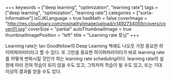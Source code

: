 +++
keywords = ["deep learning", "optimization", "learning rate"]
tags = ["deep learning", "optimization", "learning rate"]
categories = ["sorta-informative"]
isCJKLanguage = true
hasMath = false
coverImage = "http://res.cloudinary.com/rosinality/image/upload/v1492734059/covers/cover01.jpg"
coverSize = "partial"
autoThumbnailImage = true
thumbnailImagePosition = "left"
title = "Learning rate 튜닝"
+++

Learning rate는 Ian Goodfellow의 Deep Learning 책에도 나오듯 가장 중요한 하이퍼파라미터라고 할 수 있다. 또 그만큼 중요한 하이퍼파라미터가 바로 learning rate를 어떻게 변화시킬 것인가 하는 learning rate scheduling이다. learning rate의 설정에 따라 전혀 학습이 되지 않을 수도 있고, 그럭저럭 학습이 될 수도 있고, 또는 기대 이상의 결과를 얻을 수도 있다.

